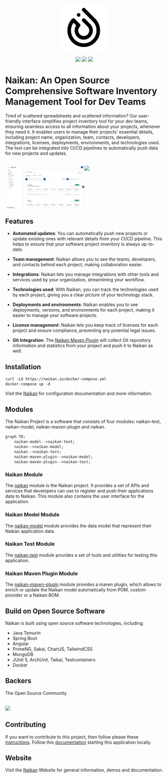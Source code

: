 
<p align="center">
    <img src="https://github.com/enofex/naikan/blob/main/naikan-client/src/assets/images/naikan-dark-large.png"
        height="150">
</p>
<p align="center">
    <img src="https://github.com/enofex/naikan/actions/workflows/maven.yml/badge.svg" />
    <img src="https://img.shields.io/badge/Java%20Version-23-orange" />
    <img height="20" src="https://sonarcloud.io/images/project_badges/sonarcloud-orange.svg">
</p>

# Naikan: An Open Source Comprehensive Software Inventory Management Tool for Dev Teams

Tired of scattered spreadsheets and scattered information? Our user-friendly interface simplifies project inventory tool for your dev teams, ensuring seamless access to all information about your projects, whenever they need it. It enables users to manage their projects' essential details, including project name, organization, team, contacts, developers, integrations, licenses, deployments, environments, and technologies used. The tool can be integrated into CI/CD pipelines to automatically push data for new projects and updates.

<br/>

<div style="display: flex; justify-content: center;">
    <img src="https://github.com/enofex/naikan/blob/main/docs/assets/screenshots/projects-overview.png" width="49%">
    <img src="https://github.com/enofex/naikan/blob/main/docs/assets/screenshots/project-detail-deployments.png" width="49%">
</div>

## Features

* **Automated updates**: You can automatically push new projects or update existing ones with relevant details from your CI/CD pipeline. This helps to ensure that your software project inventory is always up-to-date.

* **Team management**: Naikan allows you to see the teams, developers, and contacts behind each project, making collaboration easier.

* **Integrations**: Naikan lets you manage integrations with other tools and services used by your organization, streamlining your workflow.

* **Technologies used**: With Naikan, you can track the technologies used by each project, giving you a clear picture of your technology stack.

* **Deployments and environments**: Naikan enables you to see deployments, versions, and environments for each project, making it easier to manage your software projects.

* **License management**: Naikan lets you keep track of licenses for each project and ensure compliance, preventing any potential legal issues.

* **Git Integration**: The [Naikan Maven Plugin](https://github.com/enofex/naikan-maven-plugin)  will collect Git repository information and statistics from your project and push it to Naikan as well.

## Installation

```
curl -LO https://naikan.io/docker-compose.yml
docker-compose up -d
```

Visit the [Naikan](https://naikan.io) for configuration documentation and more information.

## Modules
The Naikan Project is a software that consists of four modules: naikan-test, naikan-model, naikan-maven-plugin and naikan. 

```mermaid
graph TD;
    naikan-model-->naikan-test;
    naikan-->naikan-model;
    naikan-->naikan-test;
    naikan-maven-plugin-->naikan-model;
    naikan-maven-plugin-->naikan-test;
```

### Naikan Module
The [naikan](https://github.com/enofex/naikan) module is the Naikan project. It provides a set of APIs and services that developers can use to register and push their applications data to Naikan. This module also contains the user interface for the application.

### Naikan Model Module
The [naikan-model](https://github.com/enofex/naikan-model) module provides the data model that represent their Naikan application data. 

### Naikan Test Module
The [naikan-test](https://github.com/enofex/naikan-test) module provides a set of tools and utilities for testing this application. 

### Naikan Maven Plugin Module
The [naikan-maven-plugin](https://github.com/enofex/naikan-maven-plugin) module provides a maven plugin, which allows to enrich or update the Naikan model automatically from POM, custom provider or a Naikan BOM.

## Build on Open Source Software

Naikan is built using open source software technologies, including:

* Java Temurin
* Spring Boot
* Angular
* PrimeNG, Sakai, ChartJS, TailwindCSS 
* MongoDB
* JUnit 5, ArchUnit, Taikai, Testcontainers
* Docker

## Backers

The Open Source Community

<br>
<a href="https://github.com/enofex/naikan/graphs/contributors">
  <img src="https://contrib.rocks/image?repo=enofex/naikan" />
</a>
<br>

## Contributing

If you want to contribute to this project, then follow please these [instructions](CONTRIBUTING.md). Follow this [documentation](DEVELOPING.md) starting this application locally.

## Website

Visit the [Naikan](https://enofex.github.io/naikan/) Website for general information, demos and documentation.

